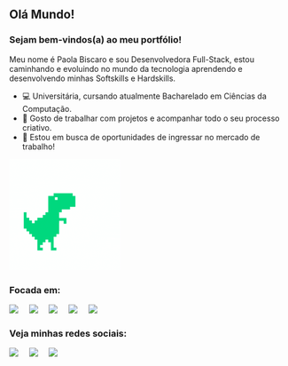 ## Olá Mundo! 
### Sejam bem-vindos(a) ao meu portfólio! 
Meu nome é Paola Biscaro e sou Desenvolvedora Full-Stack, estou caminhando e evoluindo no mundo da tecnologia aprendendo e desenvolvendo minhas Softskills e Hardskills.
&nbsp;
- 💻 Universitária, cursando atualmente Bacharelado em Ciências da Computação. 
- 🎨 Gosto de trabalhar com projetos e acompanhar todo o seu processo criativo.
- 🌱 Estou em busca de oportunidades de ingressar no mercado de trabalho!


<div align="left">
    <img  src="bannerReadmeDino.gif"  width="200px">
</div>

### Focada em:
<div style="display: inline">
    <img width="40px" heigth="40px" src="https://cdn.jsdelivr.net/gh/devicons/devicon@latest/icons/python/python-original.svg" />&nbsp;&nbsp;&nbsp;&nbsp;
    <img width="40px" heigth="40px" src="https://cdn.jsdelivr.net/gh/devicons/devicon@latest/icons/html5/html5-original.svg" />&nbsp;&nbsp;&nbsp;&nbsp;
    <img width="40px" heigth="40px" src="https://cdn.jsdelivr.net/gh/devicons/devicon@latest/icons/css3/css3-original.svg" />&nbsp;&nbsp;&nbsp;&nbsp;
    <img width="40px" heigth="40px" src="https://cdn.jsdelivr.net/gh/devicons/devicon@latest/icons/javascript/javascript-plain.svg" />&nbsp;&nbsp;&nbsp;&nbsp;   
    <img width="40px" heigth="40px" src="https://cdn.jsdelivr.net/gh/devicons/devicon@latest/icons/mysql/mysql-original.svg" />
</div> 


### Veja minhas redes sociais:
<a href="https://www.linkedin.com/in/paola-biscaro"><img src="https://img.shields.io/badge/LinkedIn-0A66C2.svg?style=for-the-badge&logo=LinkedIn&logoColor=white"></a>&nbsp;&nbsp;&nbsp;&nbsp;
<a href="https://www.instagram.com/paola.biscaro/"><img src="https://img.shields.io/badge/Instagram-E4405F.svg?style=for-the-badge&logo=Instagram&logoColor=white"></a>&nbsp;&nbsp;&nbsp;&nbsp;
<a href="https://gitlab.com/PaolaBiscaro"><img src="https://img.shields.io/badge/GitLab-FC6D26.svg?style=for-the-badge&logo=GitLab&logoColor=white"></a>
